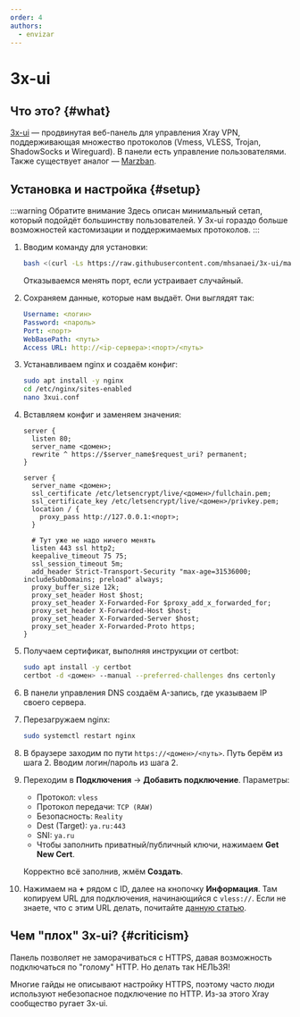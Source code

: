 ```yaml
---
order: 4
authors:
  - envizar
---
```


# 3x-ui

## Что это? {#what}

[3x-ui](https://github.com/MHSanaei/3x-ui) — продвинутая веб-панель для управления Xray VPN, поддерживающая
множество протоколов (Vmess, VLESS, Trojan, ShadowSocks и Wireguard). В панели есть управление
пользователями. Также существует аналог — [Marzban](marzban).

## Установка и настройка {#setup}

:::warning Обратите внимание
Здесь описан минимальный сетап, который подойдёт большинству пользователей.
У 3x-ui гораздо больше возможностей кастомизации и поддержимаемых протоколов.
:::

1. Вводим команду для установки:

   ```bash
   bash <(curl -Ls https://raw.githubusercontent.com/mhsanaei/3x-ui/master/install.sh)
   ```

   Отказываемся менять порт, если устраивает случайный.
2. Сохраняем данные, которые нам выдаёт. Они выглядят так:

   ```yaml
   Username: <логин>
   Password: <пароль>
   Port: <порт>
   WebBasePath: <путь>
   Access URL: http://<ip-сервера>:<порт>/<путь>
   ```

3. Устанавливаем nginx и создаём конфиг:

   ```bash
   sudo apt install -y nginx
   cd /etc/nginx/sites-enabled
   nano 3xui.conf
   ```

4. Вставляем конфиг и заменяем значения:

   ```nginx
   server {
     listen 80;
     server_name <домен>;
     rewrite ^ https://$server_name$request_uri? permanent;
   }
   
   server {
     server_name <домен>;
     ssl_certificate /etc/letsencrypt/live/<домен>/fullchain.pem;
     ssl_certificate_key /etc/letsencrypt/live/<домен>/privkey.pem;
     location / {
       proxy_pass http://127.0.0.1:<порт>;
     }
  
     # Тут уже не надо ничего менять
     listen 443 ssl http2;
     keepalive_timeout 75 75;
     ssl_session_timeout 5m;
     add_header Strict-Transport-Security "max-age=31536000; includeSubDomains; preload" always;
     proxy_buffer_size 12k;
     proxy_set_header Host $host;
     proxy_set_header X-Forwarded-For $proxy_add_x_forwarded_for;
     proxy_set_header X-Forwarded-Host $host;
     proxy_set_header X-Forwarded-Server $host;
     proxy_set_header X-Forwarded-Proto https;
   }
   ```

5. Получаем сертификат, выполняя инструкции от certbot:

   ```bash
   sudo apt install -y certbot
   certbot -d <домен> --manual --preferred-challenges dns certonly
   ```

6. В панели управления DNS создаём A-запись, где указываем IP своего сервера.
7. Перезагружаем nginx:

   ```bash
   sudo systemctl restart nginx
   ```

8. В браузере заходим по пути `https://<домен>/<путь>`. Путь берём из шага 2. Вводим логин/пароль из шага 2.
9. Переходим в **Подключения** -> **Добавить подключение**. Параметры:
    - Протокол: `vless`
    - Протокол передачи: `TCP (RAW)`
    - Безопасность: `Reality`
    - Dest (Target): `ya.ru:443`
    - SNI: `ya.ru`
    - Чтобы заполнить приватный/публичный ключи, нажимаем **Get New Cert**.

    Корректно всё заполнив, жмём **Создать**.
10. Нажимаем на **+** рядом с ID, далее на кнопочку **Информация**.
    Там копируем URL для подключения, начинающийся с `vless://`.
    Если не знаете, что с этим URL делать, почитайте [данную статью](connect).

## Чем "плох" 3x-ui? {#criticism}

Панель позволяет не заморачиваться с HTTPS, давая возможность подключаться по "голому" HTTP. Но делать так НЕЛЬЗЯ!

Многие гайды не описывают настройку HTTPS, поэтому часто люди используют небезопасное подключение по HTTP.
Из-за этого Xray сообщество ругает 3x-ui.
